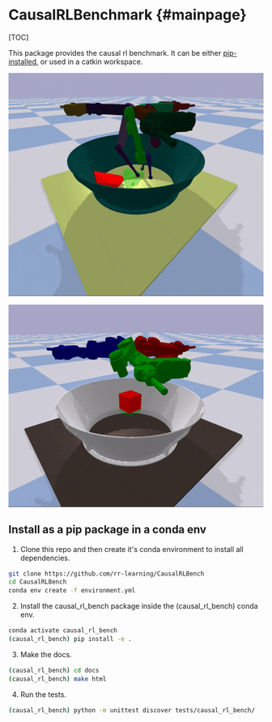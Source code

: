 # CausalRLBenchmark {#mainpage}

[TOC]

This package provides the causal rl benchmark. It can be either 
[pip-installed](#install-as-a-pip-package-in-a-conda-env),
or used in a catkin workspace.

![](random_interventions.gif)

![](magic_pick_and_place.gif)

## Install as a pip package in a conda env

1. Clone this repo and then create it's conda environment to install all dependencies.

  ```bash
  git clone https://github.com/rr-learning/CausalRLBench
  cd CausalRLBench
  conda env create -f environment.yml
  ```

2. Install the causal_rl_bench package inside the (causal_rl_bench) conda env.

  ```bash
  conda activate causal_rl_bench
  (causal_rl_bench) pip install -e .
  ```

3. Make the docs.

  ```bash
  (causal_rl_bench) cd docs
  (causal_rl_bench) make html
  ```
4. Run the tests.

  ```bash
  (causal_rl_bench) python -m unittest discover tests/causal_rl_bench/
  ```
  

